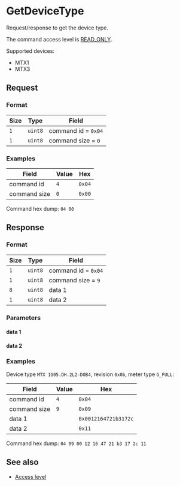 # GetDeviceType

Request/response to get the device type.

The command access level is [READ_ONLY](../basics.md#command-access-level).

Supported devices:
- MTX1
- MTX3


## Request

### Format

| Size | Type    | Field               |
| ---- | ------- | ------------------- |
| `1`  | `uint8` | command id = `0x04` |
| `1`  | `uint8` | command size = `0`  |

### Examples

| Field        | Value | Hex    |
| ------------ | ----- | ------ |
| command id   | `4`   | `0x04` |
| command size | `0`   | `0x00` |

Command hex dump: `04 00`


## Response

### Format

| Size | Type    | Field               |
| ---- | ------- | ------------------- |
| `1`  | `uint8` | command id = `0x04` |
| `1`  | `uint8` | command size = `9`  |
| `8`  | `uint8` | data 1              |
| `1`  | `uint8` | data 2              |

### Parameters

#### **data 1**

#### **data 2**


### Examples

Device type `MTX 1G05.DH.2L2-DOB4`, revision `0x0b`, meter type `G_FULL`:

| Field        | Value | Hex                  |
| ------------ | ----- | -------------------- |
| command id   | `4`   | `0x04`               |
| command size | `9`   | `0x09`               |
| data 1       |       | `0x0012164721b3172c` |
| data 2       |       | `0x11`               |

Command hex dump: `04 09 00 12 16 47 21 b3 17 2c 11`


## See also

* [Access level](../basics.md#command-access-level)
